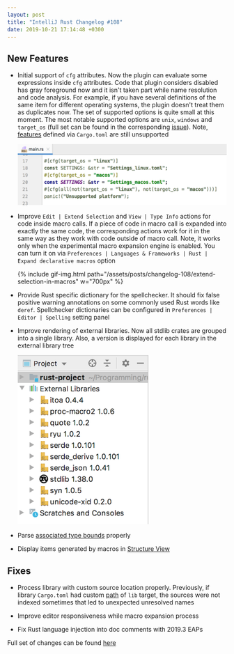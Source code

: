 ```yaml
---
layout: post
title: "IntelliJ Rust Changelog #108"
date: 2019-10-21 17:14:48 +0300
---
```



## New Features

<!-- https://github.com/intellij-rust/intellij-rust/pull/4537 -->
<!-- https://github.com/intellij-rust/intellij-rust/pull/4488 -->
<!-- https://github.com/intellij-rust/intellij-rust/pull/4342 -->
*  Initial support of `cfg` attributes.
Now the plugin can evaluate some expressions inside `cfg` attributes.
Code that plugin considers disabled has gray foreground now and it isn't taken part while name resolution and code analysis.
For example, if you have several definitions of the same item for different operating systems, the plugin doesn't treat them as duplicates now.
The set of supported options is quite small at this moment. The most notable supported options are `unix`, `windows` and `target_os`
(full set can be found in the corresponding [issue](https://github.com/intellij-rust/intellij-rust/pull/4488)).
Note, [features](https://doc.rust-lang.org/cargo/reference/manifest.html#the-features-section) defined via `Cargo.toml` are still unsupported

    <img src="/assets/posts/changelog-108/cfg-attributes.png" alt="cfg attributes" width="700px"/>

<!-- https://github.com/intellij-rust/intellij-rust/pull/4398 -->
* Improve `Edit | Extend Selection` and `View | Type Info` actions for code inside macro calls.
If a piece of code in macro call is expanded into exactly the same code,
the corresponding actions work for it in the same way as they work with code outside of macro call.
Note, it works only when the experimental macro expansion engine is enabled.
You can turn it on via `Preferences | Languages & Frameworks | Rust | Expand declarative macros` option

    {% include gif-img.html path="/assets/posts/changelog-108/extend-selection-in-macros" w="700px" %}

<!-- https://github.com/intellij-rust/intellij-rust/pull/4474 -->
* Provide Rust specific dictionary for the spellchecker. It should fix false positive warning annotations on some commonly used Rust words like `deref`.
Spellchecker dictionaries can be configured in `Preferences | Editor | Spelling` setting panel

<!-- https://github.com/intellij-rust/intellij-rust/pull/4523 -->
* Improve rendering of external libraries. Now all stdlib crates are grouped into a single library.
Also, a version is displayed for each library in the external library tree

    <img src="/assets/posts/changelog-108/external-libraries.png" alt="external libraries" width="300px"/>


<!-- https://github.com/intellij-rust/intellij-rust/pull/4478 -->
* Parse [associated type bounds](https://github.com/rust-lang/rfcs/blob/master/text/2289-associated-type-bounds.md) properly

<!-- https://github.com/intellij-rust/intellij-rust/pull/2651 -->
* Display items generated by macros in [Structure View](https://www.jetbrains.com/help/idea/viewing-structure-of-a-source-file.html)

## Fixes

<!-- https://github.com/intellij-rust/intellij-rust/pull/4507 -->
* Process library with custom source location properly.
Previously, if library `Cargo.toml` had custom [path](https://doc.rust-lang.org/cargo/reference/manifest.html#configuring-a-target) of `lib` target,
the sources were not indexed sometimes that led to unexpected unresolved names

<!-- https://github.com/intellij-rust/intellij-rust/pull/4490 -->
* Improve editor responsiveness while macro expansion process

<!-- https://github.com/intellij-rust/intellij-rust/pull/4461 -->
* Fix Rust language injection into doc comments with 2019.3 EAPs


Full set of changes can be found [here](https://github.com/intellij-rust/intellij-rust/milestone/16?closed=1)


